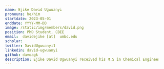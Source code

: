 ```yaml
---
name: Ejike David Ugwuanyi
pronouns: he/him
startdate: 2023-05-01
enddate: YYYY-MM-DD
image: /static/img/members/david.png
position: PhD Student, CBEE
email:  davidejike [at]  umbc.edu
scholar: 
twitter: DavidUgwuanyi1
linkedin: david-ugwuanyi
github: davoagk
description: Ejike David Ugwuanyi received his M.S in Chemical Engineering from Nigeria at Ahmadu Bello University where he worked on the Production of Antimicrobial Soap from a blend of Moringa Oleifera and Castor oil and also determined the activity of the soap against some selected pathogens such as E.coli, S. aureus, and C. albicans. He is currently pursuing his Ph.D. at the University of Maryland Baltimore County with a research focus on formalizing chemical theories using the Lean theorem prover. Other areas of interest include using HPC to advance energy equity and environmental sustainability. In his free time, he enjoys watching football and interacting with folks.
---
```

